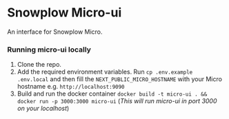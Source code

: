 # Snowplow Micro-ui

An interface for Snowplow Micro.

### Running micro-ui locally

1. Clone the repo.
2. Add the required environment variables. Run `cp .env.example .env.local` and then fill the `NEXT_PUBLIC_MICRO_HOSTNAME` with your Micro hostname e.g. `http://localhost:9090`
3. Build and run the docker container `docker build -t micro-ui . && docker run -p 3000:3000 micro-ui` (_This will run micro-ui in port 3000 on your localhost_)
